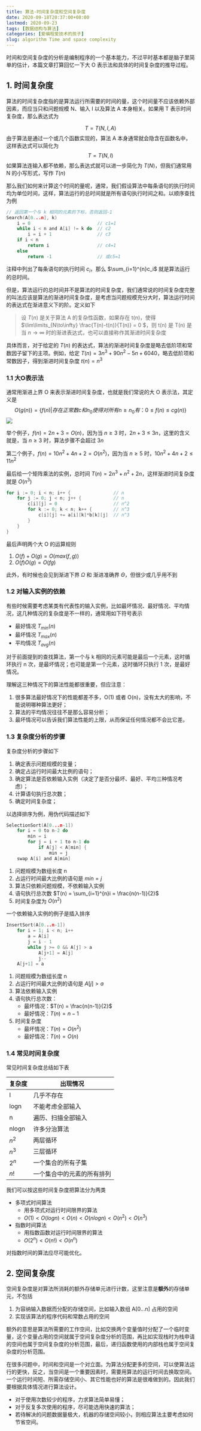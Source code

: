 ```yaml
---
title: 算法-时间复杂度和空间复杂度
date: 2020-09-18T20:37:00+08:00
lastmod: 2020-09-23
tags: [数据结构与算法]
categories: [爱编程爱技术的孩子]
slug: algorithm Time and space complexity 
---
```


时间和空间复杂度的分析是编制程序的一个基本能力，不过平时基本都是脑子里简单的估计，本篇文章打算回忆一下大 O 表示法和具体的时间复杂度的推导过程。

<!--more-->

## 1. 时间复杂度

算法的时间复杂度指的是算法运行所需要的时间的量，这个时间量不应该依赖外部因素，而应当只和问题规模 N、输入 I 以及算法 A 本身相关。如果用 T 表示时间复杂度，那么表达式为

$$
T = T(N,I,A)
$$
由于算法是通过一个或几个函数实现的，算法 A 本身通常就会隐含在函数名中，这样表达式可以简化为
$$
T = T(N,I)
$$
如果算法连输入都不依赖，那么表达式就可以进一步简化为 $T(N)$，但我们通常用 N 的小写形式，写作 $T(n)$

那么我们如何来计算这个时间的量呢，通常，我们假设算法中每条语句的执行时间均为单位时间，这样，算法运行的总时间就是所有语句执行时间之和。以顺序查找为例

```c
// 返回第一个与 k 相同的元素的下标，否则返回-1
Search(A[0...n], k)
    i = 0                         // c1=1
    while i < n and A[i] != k do  // c2
        i = i + 1                 // c3
    if i < n 
        return i             	  // c4=1
    else 
        return -1                 // 或c5=1
```

注释中列出了每条语句的执行时间 $c_i$，那么 $\sum_{i=1}^{n}c_i$ 就是算法运行的总时间。

但是，算法运行的总时间并不是算法的时间复杂度，我们通常说的时间复杂度完整的叫法应该是算法的渐进时间复杂度，是考虑当问题规模充分大时，算法运行时间的表达式在渐进意义下的阶。定义如下

>设 $T(n)$ 是关于算法 A 的复杂性函数，如果存在 t(n)，使得 $\lim\limits_{N\to\infty} \frac{T(n)-t(n)}{T(n)} = 0 $，则 t(n) 是 T(n) 是当 $n\to\infty$ 时的渐进表达式，也可以直接称作其渐进时间复杂度

具体而言，对于给定的 $T(n)$ 的表达式，算法的渐进时间复杂度是略去低阶项和常数因子留下的主项。例如，给定 $T(n) = 3n^3 + 90n^2 - 5n + 6040$，略去低阶项和常数因子，得到渐进时间复杂度 $t(n) = n^3$

### 1.1 大O表示法

通常用渐进上界 O 来表示渐进时间复杂度，也就是我们常说的大 O 表示法，其定义是
$$
O(g(n)) = \{f(n) | 存在正常数 c 和 n_0使得对所有 n \ge n_0 有：0 \le f(n) \le cg(n)\}
$$
![](https://picped-1301226557.cos.ap-beijing.myqcloud.com/BC_20200918_Snipaste_2020-09-23_15-57-57.png)

举个例子，$f(n) = 2n+3 = O(n)$，因为当 $n\ge 3$ 时，$2n+3 \le 3n$，这里的含义就是，当 $n \ge 3$ 时，算法步骤不会超过 $3n$

第二个例子，$f(n) = 10n^2 + 4n + 2 = O(n^2)$，因为当 $n \ge 5$ 时，$10n^2 + 4n + 2 \le 11n^2$

最后给一个矩阵乘法的实例，总时间 $T(n) = 2n^3 + n^2 + 2n$，这样渐进时间复杂度就是 $O(n^3)$

```go
for i := 0; i < n; i++ {                // n
    for j := 0; j < n; j++ {            // n
        c[i][j] = 0                     // n^2
        for k := 0; k < n; k++ {        // n^3
            c[i][j] += a[i][k]*b[k][j]  // n^3
        }
    }
}
```

最后声明两个大 O 的运算规则

1. $O(f) + O(g) = O(max(f,g))$
2. $O(f)O(g) = O(fg)$

此外，有时候也会见到渐进下界 $\Omega$ 和 渐进准确界 $\Theta$，但很少或几乎用不到

### 1.2 对输入实例的依赖

有些时候需要考虑某类有代表性的输入实例，比如最坏情况、最好情况、平均情况，这几种情况的复杂度是不一样的，通常用如下符号表示

- 最好情况 $T_{min}(n)$
- 最坏情况 $T_{max}(n)$
- 平均情况 $T_{avg}(n)$

对于前面提到的查找算法，第一个与 k 相同的元素可能是最后一个元素，这时循环执行 n 次，是最坏情况；也可能是第一个元素，这时循环只执行 1 次，是最好情况。

理解这三种情况下的算法性能都很重要，但应注意：

1. 很多算法最好情况下的性能都差不多，O(1) 或者 O(n)，没有太大的影响，不能说明哪种算法更好；
2. 算法的平均情况往往不是那么容易分析；
3. 最坏情况可以告诉我们算法性能的上限，从而保证任何情况都不会比它差。

### 1.3 复杂度分析的步骤

复杂度分析的步骤如下

1. 确定表示问题规模的变量；
2. 确定占运行时间最大比例的语句；
3. 确定算法是否依赖输入实例（决定了是否分最坏、最好、平均三种情况考虑）；
4. 计算语句执行总次数；
5. 确定时间复杂度；

以选择排序为例，用伪代码描述如下

```c
SelectionSort(A[0...n-1]) 
    for i = 0 to n-2 do 
	    min = i
	    for j = i + 1 to n-1 do 
	        if A[j] < A[min] {
		        min = j	
    swap A[i] and A[min]
```

1. 问题规模为数组长度 n
2. 占运行时间最大比例的语句是 $min = j$
3. 算法只依赖问题规模，不依赖输入实例
4. 语句执行总次数 $T(n) = \sum_{i=1}^{n}i = \frac{n(n-1)}{2}$
5.  时间复杂度为 $O(n^2)$

一个依赖输入实例的例子是插入排序

```c
InsertSort(A[0...n-1])
    for i = 1; i < n; i++
        a = A[i]
        j = i - 1
        while j >= 0 && A[j] > a
            A[j+1] = A[j]
            j--
    A[j+1] = a
```

1. 问题规模为数组长度 n
2. 占运行时间最大比例的语句是 $A[j] > a$
3. 算法依赖输入实例
4. 语句执行总次数：
   - 最坏情况：$T(n) = \frac{n(n-1)}{2}$
   - 最好情况：$T(n) = n-1$
5. 时间复杂度
   - 最坏情况：$T(n)=O(n^2)$
   - 最好情况：$T(n) = O(n)$

### 1.4 常见时间复杂度

常见时间复杂度总结如下表

| 复杂度 | 出现情况                   |
| ------ | -------------------------- |
| l      | 几乎不存在                 |
| logn   | 不能考虑全部输入           |
| n      | 遍历、扫描全部输入         |
| nlogn  | 许多分治算法               |
| $n^2$  | 两层循环                   |
| $n^3$  | 三层循环                   |
| $2^n$  | 一个集合的所有子集         |
| $n!$   | 一个集合中的元素的所有排列 |

我们可以按这些时间复杂度把算法分为两类

- 多项式时间算法
  - 用多项式对运行时间限界的算法
  - $O(1) < O(logn) < O(n) < O(nlogn) < O(n^2) < O(n^3)$
- 指数时间算法
  - 用指数函数对运行时间限界的算法
  - $O(2^n) < O(n!) < O(n^n)$

对指数时间的算法应尽可能优化。

## 2. 空间复杂度

空间复杂度是对算法所消耗的额外存储单元进行计数，这里注意是**额外**的存储单元，不包括

1. 为容纳输入数据而分配的存储空间，比如输入数组 A[0...n] 占用的空间
2. 实现该算法的程序代码和常数占用的空间

额外的意思是算法所需要的工作空间，比如交换两个变量值时分配了一个临时变量，这个变量占用的空间就属于空间复杂度分析的范围，再比如实现栈时为栈申请的空间也属于空间复杂度的分析范围，最后，递归函数使用的内部栈也属于空间复杂度的分析范围。

在很多问题中，时间和空间是一个对立面。为算法分配更多的空间，可以使算法运行的更快，反之，当空间是一个重要因素时，需要用算法的运行时间去换取空间。一个运行时间短、所需存储空间小、其它性能也好的算法是很难做到的。因此我们要根据具体情况进行算法设计。 

- 对于使用次数较少的程序，力求算法简单易懂；
- 对于反复多次使用的程序，尽可能选用快速的算法；
- 若待解决的问题数据量极大，机器的存储空间较小，则相应算法主要考虑如何节省空间。